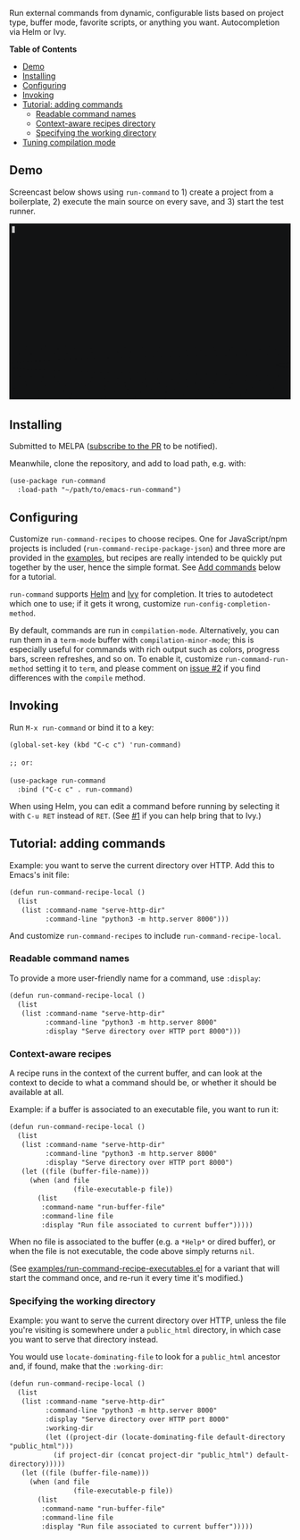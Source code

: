Run external commands from dynamic, configurable lists based on project type, buffer mode, favorite scripts, or anything you want. Autocompletion via Helm or Ivy.

<!-- markdown-toc start - Don't edit this section. Run M-x markdown-toc-refresh-toc -->

**Table of Contents**

- [Demo](#demo)
- [Installing](#installing)
- [Configuring](#configuring)
- [Invoking](#invoking)
- [Tutorial: adding commands](#tutorial-adding-commands)
  - [Readable command names](#readable-command-names)
  - [Context-aware recipes directory](#context-aware-recipes)
  - [Specifying the working directory](#specifying-the-working-directory)
- [Tuning compilation mode](#tuning-compilation-mode)

<!-- markdown-toc end -->

## Demo

Screencast below shows using `run-command` to 1) create a project from a boilerplate, 2) execute the main source on every save, and 3) start the test runner.

![Demo](./demo.gif)

## Installing

Submitted to MELPA ([subscribe to the PR](https://github.com/melpa/melpa/pull/7344) to be notified).

Meanwhile, clone the repository, and add to load path, e.g. with:

```emacs-lisp
(use-package run-command
  :load-path "~/path/to/emacs-run-command")
```

## Configuring

Customize `run-command-recipes` to choose recipes. One for JavaScript/npm projects is included (`run-command-recipe-package-json`) and three more are provided in the [examples](./examples), but recipes are really intended to be quickly put together by the user, hence the simple format. See [Add commands](#add-commands) below for a tutorial.

`run-command` supports [Helm](https://github.com/emacs-helm/helm/) and [Ivy](https://github.com/abo-abo/swiper) for completion. It tries to autodetect which one to use; if it gets it wrong, customize `run-config-completion-method`.

By default, commands are run in `compilation-mode`. Alternatively, you can run them in a `term-mode` buffer with `compilation-minor-mode`; this is especially useful for commands with rich output such as colors, progress bars, screen refreshes, and so on. To enable it, customize `run-command-run-method` setting it to `term`, and please comment on [issue #2](https://github.com/bard/emacs-run-command/issues/2) if you find differences with the `compile` method.

## Invoking

Run `M-x run-command` or bind it to a key:

```emacs-lisp
(global-set-key (kbd "C-c c") 'run-command)

;; or:

(use-package run-command
  :bind ("C-c c" . run-command)
```

When using Helm, you can edit a command before running by selecting it with `C-u RET` instead of `RET`. (See [#1](https://github.com/bard/emacs-run-command/issues) if you can help bring that to Ivy.)

## Tutorial: adding commands

Example: you want to serve the current directory over HTTP. Add this to Emacs's init file:

```emacs-lisp
(defun run-command-recipe-local ()
  (list
   (list :command-name "serve-http-dir"
         :command-line "python3 -m http.server 8000")))
```

And customize `run-command-recipes` to include `run-command-recipe-local`.

### Readable command names

To provide a more user-friendly name for a command, use `:display`:

```emacs-lisp
(defun run-command-recipe-local ()
  (list
   (list :command-name "serve-http-dir"
         :command-line "python3 -m http.server 8000"
         :display "Serve directory over HTTP port 8000")))
```

### Context-aware recipes

A recipe runs in the context of the current buffer, and can look at the context to decide to what a command should be, or whether it should be available at all.

Example: if a buffer is associated to an executable file, you want to run it:

```emacs-lisp
(defun run-command-recipe-local ()
  (list
   (list :command-name "serve-http-dir"
         :command-line "python3 -m http.server 8000"
         :display "Serve directory over HTTP port 8000")
   (let ((file (buffer-file-name)))
     (when (and file
                (file-executable-p file))
       (list
        :command-name "run-buffer-file"
        :command-line file
        :display "Run file associated to current buffer")))))
```

When no file is associated to the buffer (e.g. a `*Help*` or dired buffer), or when the file is not executable, the code above simply returns `nil`.

(See [examples/run-command-recipe-executables.el](examples/run-command-recipe-executables.el) for a variant that will start the command once, and re-run it every time it's modified.)

### Specifying the working directory

Example: you want to serve the current directory over HTTP, unless the file you're visiting is somewhere under a `public_html` directory, in which case you want to serve that directory instead.

You would use `locate-dominating-file` to look for a `public_html` ancestor and, if found, make that the `:working-dir`:

```emacs-lisp
(defun run-command-recipe-local ()
  (list
   (list :command-name "serve-http-dir"
         :command-line "python3 -m http.server 8000"
         :display "Serve directory over HTTP port 8000"
         :working-dir
         (let ((project-dir (locate-dominating-file default-directory "public_html")))
           (if project-dir (concat project-dir "public_html") default-directory)))))
   (let ((file (buffer-file-name)))
     (when (and file
                (file-executable-p file))
       (list
        :command-name "run-buffer-file"
        :command-line file
        :display "Run file associated to current buffer")))))
```
